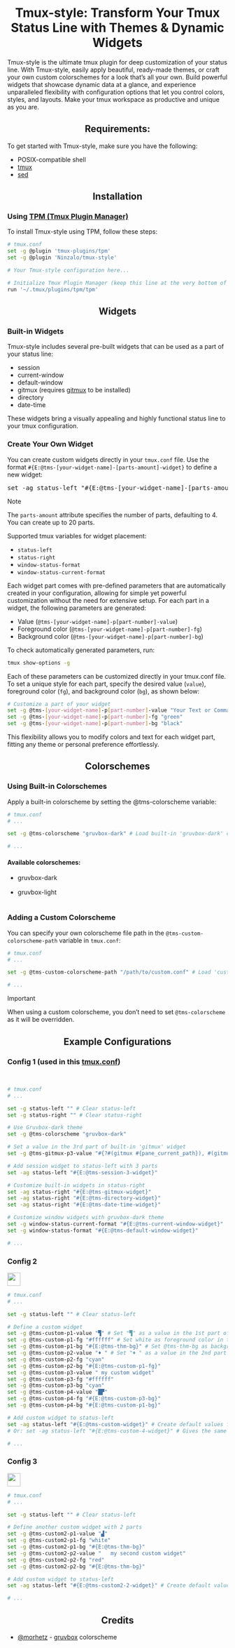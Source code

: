 <h1 align="center">Tmux-style: Transform Your Tmux Status Line with
    Themes & Dynamic Widgets
</h1>
<p> Tmux-style is the ultimate tmux plugin for deep customization of your
    status line. With Tmux-style, easily apply beautiful, ready-made themes,
    or craft your own custom colorschemes for a look that’s all your own.
    Build powerful widgets that showcase dynamic data at a glance, and
    experience unparalleled flexibility with configuration options that let
    you control colors, styles, and layouts. Make your tmux workspace as
    productive and unique as you are.
</p>

<h2 align="center">Requirements:</h2>
<p>To get started with Tmux-style, make sure you have the following:</p>
<ul>
    <li>POSIX-compatible shell</li>
    <li><a href='https://github.com/tmux/tmux'>tmux</a></li>
    <li><a href='https://www.gnu.org/software/sed/#download'>sed</a></li>
</ul>

<h2 align="center">Installation</h2>
<h3>Using <a href='https://github.com/tmux-plugins/tpm'>TPM (Tmux Plugin Manager)</a></h3>
<p>To install Tmux-style using TPM, follow these steps:</p>

```sh
# tmux.conf
set -g @plugin 'tmux-plugins/tpm'
set -g @plugin 'Ninzalo/tmux-style'

# Your Tmux-style configuration here...

# Initialize Tmux Plugin Manager (keep this line at the very bottom of tmux.conf)
run '~/.tmux/plugins/tpm/tpm'
```

<h2 align="center">Widgets</h2>
<h3>Built-in Widgets</h3>
<p>Tmux-style includes several pre-built widgets that can be used as a part of your status line:</p>
<ul>
    <li>session</li>
    <li>current-window</li>
    <li>default-window</li>
    <li>gitmux (requires <a href='https://github.com/arl/gitmux'>gitmux</a> to be installed)</li>
    <li>directory</li>
    <li>date-time</li>
</ul>
<p>These widgets bring a visually appealing and highly functional status line 
    to your tmux configuration.
</p>

<h3>Create Your Own Widget</h3>
<p>You can create custom widgets directly in your <code>tmux.conf</code> file. 
    Use the format <code>#{E:@tms-[your-widget-name]-[parts-amount]-widget}</code> to define a new widget:
</p>
<pre>set -ag status-left "#{E:@tms-[your-widget-name]-[parts-amount]-widget}"</pre>

> [!NOTE]
> The `parts-amount` attribute specifies the number of parts, defaulting to 4. You can create up to 20 parts.

<p>Supported tmux variables for widget placement:</p>
<ul>
    <li><code>status-left</code></li>
    <li><code>status-right</code></li>
    <li><code>window-status-format</code></li>
    <li><code>window-status-current-format</code></li>
</ul>

<p>Each widget part comes with pre-defined parameters that are automatically 
    created in your configuration, allowing for simple yet powerful 
    customization without the need for extensive setup. For each part in a 
    widget, the following parameters are generated:
</p>
<ul>
    <li>Value (<code>@tms-[your-widget-name]-p[part-number]-value</code>)</li>
    <li>Foreground color (<code>@tms-[your-widget-name]-p[part-number]-fg</code>)</li>
    <li>Background color (<code>@tms-[your-widget-name]-p[part-number]-bg</code>)</li>
</ul>
<p>To check automatically generated parameters, run:</p>

```sh
tmux show-options -g
```

<p>Each of these parameters can be customized directly in your tmux.conf file.
    To set a unique style for each part, specify the desired value
    (<code>value</code>), foreground color (<code>fg</code>), and 
    background color (<code>bg</code>), as shown below:
</p>

```sh
# Customize a part of your widget
set -g @tms-[your-widget-name]-p[part-number]-value "Your Text or Command Here"
set -g @tms-[your-widget-name]-p[part-number]-fg "green"
set -g @tms-[your-widget-name]-p[part-number]-bg "black"
```

<p>This flexibility allows you to modify colors and text for each widget part,
    fitting any theme or personal preference effortlessly.
</p>

<h2 align="center">Colorschemes</h2>
<h3>Using Built-in Colorschemes</h3>
<p>Apply a built-in colorscheme by setting the @tms-colorscheme variable:</p>

```sh
# tmux.conf
# ...

set -g @tms-colorscheme "gruvbox-dark" # Load built-in 'gruvbox-dark' colorscheme [Default: gruvbox-dark]

# ...
```

<h4>Available colorschemes:</h4>
<ul>
    <li>gruvbox-dark</li>
    <img src='./assets/colorschemes/gruvbox-dark.png' height='16'/>
    <li>gruvbox-light</li>
    <img src='./assets/colorschemes/gruvbox-light.png' height='16'/>
</ul>

<h3>Adding a Custom Colorscheme</h3>
<p>You can specify your own colorscheme file path in the <code>@tms-custom-colorscheme-path</code> variable in <code>tmux.conf</code>:</p>

```sh
# tmux.conf
# ...

set -g @tms-custom-colorscheme-path "/path/to/custom.conf" # Load 'custom' colorscheme

# ...
```
> [!IMPORTANT]
> When using a custom colorscheme, you don’t need to set <code>@tms-colorscheme</code> as it will be overridden.

<h2 align="center">Example Configurations</h2>
<h3>Config 1 (used in this <a href='https://github.com/Ninzalo/dotfiles-tmux/blob/5a1c88f9f2cc05bcc50ca6963bc81588bcc0cfa1/tmux.conf#L84-L101'>tmux.conf</a>)</h3>
<img src='./assets/configs/config1.png' height='16'/>

```sh
# tmux.conf
# ...

set -g status-left "" # Clear status-left
set -g status-right "" # Clear status-right

# Use Gruvbox-dark theme
set -g @tms-colorscheme "gruvbox-dark"

# Set a value in the 3rd part of built-in 'gitmux' widget
set -g @tms-gitmux-p3-value "#{?#(gitmux #{pane_current_path}), #(gitmux -cfg $HOME/.config/gitmux/.gitmux.conf #{pane_current_path}),}"

# Add session widget to status-left with 3 parts
set -ag status-left "#{E:@tms-session-3-widget}"

# Customize built-in widgets in status-right
set -ag status-right "#{E:@tms-gitmux-widget}"
set -ag status-right "#{E:@tms-directory-widget}"
set -ag status-right "#{E:@tms-date-time-widget}"

# Customize window widgets with gruvbox-dark theme
set -g window-status-current-format "#{E:@tms-current-window-widget}"
set -g window-status-format "#{E:@tms-default-window-widget}"

# ...
```

<h3>Config 2</h3>
<img src='./assets/configs/config2.png' height='30'/>

```sh
# tmux.conf
# ...

set -g status-left "" # Clear status-left

# Define a custom widget
set -g @tms-custom-p1-value "▜" # Set "▜" as a value in the 1st part of 'custom' widget
set -g @tms-custom-p1-fg "#ffffff" # Set white as foreground color in the 1st part of 'custom' widget
set -g @tms-custom-p1-bg "#{E:@tms-thm-bg}" # Set @tms-thm-bg as background color in the 1st part of 'custom' widget
set -g @tms-custom-p2-value "♦ " # Set "♦ " as a value in the 2nd part of 'custom' widget
set -g @tms-custom-p2-fg "cyan"
set -g @tms-custom-p2-bg "#{E:@tms-custom-p1-fg}"
set -g @tms-custom-p3-value " my custom widget"
set -g @tms-custom-p3-fg "#ffffff"
set -g @tms-custom-p3-bg "cyan"
set -g @tms-custom-p4-value "█▛"
set -g @tms-custom-p4-fg "#{E:@tms-custom-p3-bg}"
set -g @tms-custom-p4-bg "#{E:@tms-custom-p1-bg}"

# Add custom widget to status-left
set -ag status-left "#{E:@tms-custom-widget}" # Create default values for 'custom' widget with default amount of parts (4)
# Or: set -ag status-left "#{E:@tms-custom-4-widget}" # Gives the same result

# ...
```

<h3>Config 3</h3>
<img src='./assets/configs/config3.png' height='30'/>

```sh
# tmux.conf
# ...

set -g status-left "" # Clear status-left

# Define another custom widget with 2 parts
set -g @tms-custom2-p1-value "▟"
set -g @tms-custom2-p1-fg "white"
set -g @tms-custom2-p1-bg "#{E:@tms-thm-bg}"
set -g @tms-custom2-p2-value "   my second custom widget"
set -g @tms-custom2-p2-fg "red"
set -g @tms-custom2-p2-bg "#{E:@tms-thm-bg}"

# Add custom widget to status-left
set -ag status-left "#{E:@tms-custom2-2-widget}" # Create default values for 'custom2' widget with 2 parts

# ...
```

<h2 align='center'>Credits</h2>
<ul>
    <li><a href='https://github.com/morhetz'>@morhetz</a> - <a href='https://github.com/morhetz/gruvbox'>gruvbox</a> colorscheme</li>
</ul>
